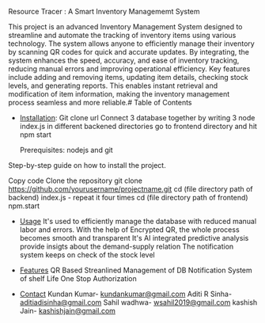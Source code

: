 Resource Tracer : A Smart Inventory Managememt System

This project is an advanced Inventory Management System designed to streamline and automate the tracking of inventory items using various technology. The system allows anyone to efficiently manage their inventory by scanning QR codes for quick and accurate updates. By integrating, the system enhances the speed, accuracy, and ease of inventory tracking, reducing manual errors and improving operational efficiency.
Key features include adding and removing items, updating item details, checking stock levels, and generating reports. This enables instant retrieval and modification of item information, making the inventory management process seamless and more reliable.# Table of Contents

- [Installation](#installation):
  Git clone url
  Connect 3 database together by writing 3 node index.js in different backened directories
  go to frontend directory and hit npm start
  
  Prerequisites: nodejs and git
  

Step-by-step guide on how to install the project.


Copy code
Clone the repository
git clone https://github.com/yourusername/projectname.git
cd (file directory path of backend) index.js - repeat it four times
cd (file directory path of frontend) npm.start

- [Usage](#usage)
  It's used to efficiently manage the database with reduced manual labor and errors.
  With the help of Encrypted QR, the whole process becomes smooth and transparent
  It's AI integrated predictive analysis provide insigts about the demand-supply relation
  The notification system keeps on check of the stock level
  
- [Features](#features)
  QR Based Streanlined Management of DB
  Notification System of shelf Life
  One Stop Authorization

- [Contact](#contact)
  Kundan Kumar- kundankumar@gmail.com
  Aditi R Sinha- aditiadisinha@gmail.com
  Sahil wadhwa- wsahil2019@gmail.com
  kashish Jain- kashishjain@gmail.com




